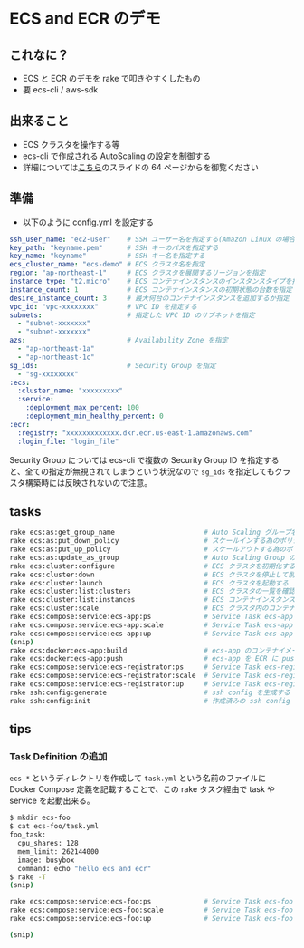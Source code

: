 # ECS and ECR のデモ

## これなに？

- ECS と ECR のデモを rake で叩きやすくしたもの
- 要 ecs-cli / aws-sdk

## 出来ること

- ECS クラスタを操作する等
- ecs-cli で作成される AutoScaling の設定を制御する
- 詳細については[こちら](https://speakerdeck.com/inokappa/amazon-ecs-to-amazon-ecr-chao-gai-yao-shi-jian-gaatutara-demo)のスライドの 64 ページからを御覧ください

## 準備

- 以下のように config.yml を設定する

```yml
ssh_user_name: "ec2-user"    # SSH ユーザー名を指定する(Amazon Linux の場合には ec2-user )
key_path: "keyname.pem"      # SSH キーのパスを指定する
key_name: "keyname"          # SSH キー名を指定する
ecs_cluster_name: "ecs-demo" # ECS クラスタ名を指定
region: "ap-northeast-1"     # ECS クラスタを展開するリージョンを指定
instance_type: "t2.micro"    # ECS コンテナインスタンスのインスタンスタイプを指定
instance_count: 1            # ECS コンテナインスタンスの初期状態の台数を指定
desire_instance_count: 3     # 最大何台のコンテナインスタンスを追加するか指定
vpc_id: "vpc-xxxxxxxx"       # VPC ID を指定する
subnets:                     # 指定した VPC ID のサブネットを指定
  - "subnet-xxxxxxx"
  - "subnet-xxxxxxx"
azs:                         # Availability Zone を指定
  - "ap-northeast-1a"
  - "ap-northeast-1c"
sg_ids:                      # Security Group を指定
  - "sg-xxxxxxxx"
:ecs:
  :cluster_name: "xxxxxxxxx"
  :service:
    :deployment_max_percent: 100
    :deployment_min_healthy_percent: 0
:ecr:
  :registry: "xxxxxxxxxxxxx.dkr.ecr.us-east-1.amazonaws.com"
  :login_file: "login_file"
```

Security Group については ecs-cli で複数の Security Group ID を指定すると、全ての指定が無視されてしまうという状況なので `sg_ids` を指定してもクラスタ構築時には反映されないので注意。

## tasks

```sh
rake ecs:as:get_group_name                      # Auto Scaling グループ名を取得する
rake ecs:as:put_down_policy                     # スケールインする為のポリシーを設定する
rake ecs:as:put_up_policy                       # スケールアウトする為のポリシーを設定する
rake ecs:as:update_as_group                     # Auto Scaling Group の設定を更新する(max_size を任意の値に変更する)
rake ecs:cluster:configure                      # ECS クラスタを初期化する
rake ecs:cluster:down                           # ECS クラスタを停止して削除する
rake ecs:cluster:launch                         # ECS クラスタを起動する
rake ecs:cluster:list:clusters                  # ECS クラスタの一覧を確認する
rake ecs:cluster:list:instances                 # ECS コンテナインスタンスの一覧を確認する
rake ecs:cluster:scale                          # ECS クラスタ内のコンテナインスタンス数を調整する(環境変数 INSTANCE_COUNT で起動するインスタンス数を指定する)
rake ecs:compose:service:ecs-app:ps             # Service Task ecs-app のコンテナ一覧を確認する
rake ecs:compose:service:ecs-app:scale          # Service Task ecs-app をスケールアウトする(環境変数 DESIRE_COUNT で起動するコンテナ数を指定する)
rake ecs:compose:service:ecs-app:up             # Service Task ecs-app を起動する
(snip)
rake ecs:docker:ecs-app:build                   # ecs-app のコンテナイメージをビルドする
rake ecs:docker:ecs-app:push                    # ecs-app を ECR に push する
rake ecs:compose:service:ecs-registrator:ps     # Service Task ecs-registrator のコンテナ一覧を確認する
rake ecs:compose:service:ecs-registrator:scale  # Service Task ecs-registrator をスケールアウトする(環境変数 DESIRE_COUNT で起動するコンテナ数を指定する)
rake ecs:compose:service:ecs-registrator:up     # Service Task ecs-registrator を起動する
rake ssh:config:generate                        # ssh config を生成する
rake ssh:config:init                            # 作成済みの ssh config を初期化する
```

## tips

### Task Definition の追加

`ecs-*` というディレクトリを作成して `task.yml` という名前のファイルに Docker Compose 定義を記載することで、この rake タスク経由で task や service を起動出来る。

```sh
$ mkdir ecs-foo
$ cat ecs-foo/task.yml
foo_task:
  cpu_shares: 128
  mem_limit: 262144000
  image: busybox
  command: echo "hello ecs and ecr"
$ rake -T
(snip)

rake ecs:compose:service:ecs-foo:ps             # Service Task ecs-foo のコンテナ一覧を確認する
rake ecs:compose:service:ecs-foo:scale          # Service Task ecs-foo をスケールアウトする(環境変数 DESIRE_COUNT で起動するコンテナ数を指定する)
rake ecs:compose:service:ecs-foo:up             # Service Task ecs-foo を起動する

(snip)
```

